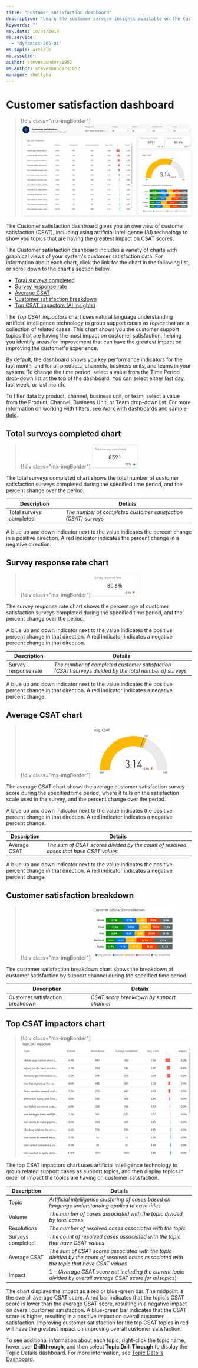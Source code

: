 ```yaml
---
title: "Customer satisfaction dashboard"
description: "Learn the customer service insights available on the Customer satisfaction dashboard​."
keywords: ""
ms\.date: 10/31/2018
ms.service:
  - "dynamics-365-ai"
ms.topic: article
ms.assetid: 
author: stevesaunders1952
ms.author: stevesaunders1952
manager: shellyha
---
```


# Customer satisfaction dashboard

> [!div class="mx-imgBorder"]
> ![Customer satisfaction dashboard](media/ai-csi-CSAT-dash.PNG "Customer satisfaction dashboard")

The Customer satisfaction dashboard gives you an overview of customer satisfaction (CSAT), including using artificial intelligence (AI) technology to show you topics that are having the greatest impact on CSAT scores.

The Customer satisfaction dashboard includes a variety of charts with graphical views of your system's customer satisfaction data. For information about each chart, click the link for the chart in the following list, or scroll down to the chart's section below.

* [Total surveys completed](#total-surveys-completed-chart)
* [Survey response rate](#survey-response-rate-chart)
* [Average CSAT](#average-csat-chart)
* [Customer satisfaction breakdown](#customer-satisfaction-breakdown)
* [Top CSAT impactors (AI Insights)](#top-csat-impactors-chart)

The *Top CSAT impactors* chart uses natural language understanding artificial intelligence technology to group support cases as *topics* that are a collection of related cases. This chart shows you the customer support topics that are having the most impact on customer satisfaction, helping you identify areas for improvement that can have the greatest impact on improving the customer's experience.

By default, the dashboard shows you key performance indicators for the last month, and for all products, channels, business units, and teams in your system. To change the time period, select a value from the Time Period drop-down list at the top of the dashboard. You can select either last day, last week, or last month.

To filter data by product, channel, business unit, or team, select a value from the Product, Channel, Business Unit, or Team drop-down list. For more information on working with filters, see [Work with dashboards and sample data](use-dashboard-sample-data.md).

## Total surveys completed chart

> [!div class="mx-imgBorder"]
> ![Total surveys completed chart](media/ai-csi-surveys-completed.PNG "Total surveys completed chart")

The total surveys completed chart shows the total number of customer satisfaction surveys completed during the specified time period, and the percent change over the period.

Description | Details
----------- | -------
Total surveys completed | *The number of completed customer satisfaction (CSAT) surveys*

A blue up and down indicator next to the value indicates the percent change in a positive direction. A red indicator indicates the percent change in a negative direction.

## Survey response rate chart

> [!div class="mx-imgBorder"]
> ![Survey response rate chart](media/ai-csi-response-rate.PNG "Survey response rate chart")

The survey response rate chart shows the percentage of customer satisfaction surveys completed during the specified time period, and the percent change over the period.

A blue up and down indicator next to the value indicates the positive percent change in that direction. A red indicator indicates a negative percent change in that direction.

Description | Details
----------- | -------
Survey response rate | *The number of completed customer satisfaction (CSAT) surveys divided by the total number of surveys*

A blue up and down indicator next to the value indicates the positive percent change in that direction. A red indicator indicates a negative percent change.

## Average CSAT chart

> [!div class="mx-imgBorder"]
> ![Average CSAT chart](media/ai-csi-average-csat.PNG "Average CSAT chart")

The average CSAT chart shows the average customer satisfaction survey score during the specified time period, where it falls on the satisfaction scale used in the survey, and the percent change over the period.

A blue up and down indicator next to the value indicates the positive percent change in that direction. A red indicator indicates a negative percent change.

Description | Details
----------- | -------
Average CSAT | *The sum of CSAT scores divided by the count of resolved cases that have CSAT values*

A blue up and down indicator next to the value indicates the positive percent change in that direction. A red indicator indicates a negative percent change.

## Customer satisfaction breakdown

> [!div class="mx-imgBorder"]
> ![Customer satisfaction breakdown](media/ai-csi-csat-breakdown.PNG "Customer satisfaction breakdown")

The customer satisfaction breakdown chart shows the breakdown of customer satisfaction by support channel during the specified time period.

Description | Details
----------- | -------
Customer satisfaction breakdown | *CSAT score breakdown by support channel*

## Top CSAT impactors chart

> [!div class="mx-imgBorder"]
> ![Top CSAT impactors chart](media/ai-csi-CSAT-impactors.PNG "Top CSAT impactors chart")

The top CSAT impactors chart uses artificial intelligence technology to group related support cases as support topics, and then display topics in order of impact the topics are having on customer satisfaction.

Description | Details
----------- | -------
Topic | *Artificial intelligence clustering of cases based on language understanding applied to case titles*
Volume | *The number of cases associated with the topic divided by total cases*
Resolutions | *The number of resolved cases associated with the topic*
Surveys completed | *The count of resolved cases associated with the topic that have CSAT values*
Average CSAT | *The sum of CSAT scores associated with the topic divided by the count of resolved cases associated with the topic that have CSAT values*
Impact | 1 – (*Average CSAT score not including the current topic divided by overall average CSAT score for all topics*)

The chart displays the impact as a red or blue-green bar. The midpoint is the overall average CSAT score. A red bar indicates that the topic's CSAT score is lower than the average CSAT score, resulting in a negative impact on overall customer satisfaction. A blue-green bar indicates that the CSAT score is higher, resulting in a positive impact on overall customer satisfaction. Improving customer satisfaction for the top CSAT topics in red will have the greatest impact on improving overall customer satisfaction.

To see additional information about each topic, right-click the topic name, hover over **Drillthrough**, and then select **Topic Drill Through** to display the Topic Details dashboard. For more information, see [Topic Details Dashboard](dashboard-topic-details.md).
